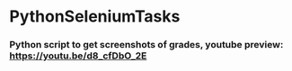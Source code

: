 # PythonSeleniumTasks

### Python script to get screenshots of grades, youtube preview: https://youtu.be/d8_cfDbO_2E
